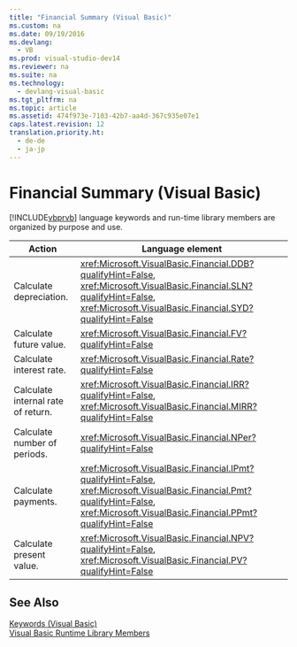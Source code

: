 ```yaml
---
title: "Financial Summary (Visual Basic)"
ms.custom: na
ms.date: 09/19/2016
ms.devlang: 
  - VB
ms.prod: visual-studio-dev14
ms.reviewer: na
ms.suite: na
ms.technology: 
  - devlang-visual-basic
ms.tgt_pltfrm: na
ms.topic: article
ms.assetid: 474f973e-7103-42b7-aa4d-367c935e07e1
caps.latest.revision: 12
translation.priority.ht: 
  - de-de
  - ja-jp
---
```

# Financial Summary (Visual Basic)
[!INCLUDE[vbprvb](../vs140/includes/vbprvb_md.md)] language keywords and run-time library members are organized by purpose and use.  
  
|Action|Language element|  
|------------|----------------------|  
|Calculate depreciation.|<xref:Microsoft.VisualBasic.Financial.DDB?qualifyHint=False>, <xref:Microsoft.VisualBasic.Financial.SLN?qualifyHint=False>, <xref:Microsoft.VisualBasic.Financial.SYD?qualifyHint=False>|  
|Calculate future value.|<xref:Microsoft.VisualBasic.Financial.FV?qualifyHint=False>|  
|Calculate interest rate.|<xref:Microsoft.VisualBasic.Financial.Rate?qualifyHint=False>|  
|Calculate internal rate of return.|<xref:Microsoft.VisualBasic.Financial.IRR?qualifyHint=False>, <xref:Microsoft.VisualBasic.Financial.MIRR?qualifyHint=False>|  
|Calculate number of periods.|<xref:Microsoft.VisualBasic.Financial.NPer?qualifyHint=False>|  
|Calculate payments.|<xref:Microsoft.VisualBasic.Financial.IPmt?qualifyHint=False>, <xref:Microsoft.VisualBasic.Financial.Pmt?qualifyHint=False>, <xref:Microsoft.VisualBasic.Financial.PPmt?qualifyHint=False>|  
|Calculate present value.|<xref:Microsoft.VisualBasic.Financial.NPV?qualifyHint=False>, <xref:Microsoft.VisualBasic.Financial.PV?qualifyHint=False>|  
  
## See Also  
 [Keywords (Visual Basic)](../vs140/Keywords--Visual-Basic-.md)   
 [Visual Basic Runtime Library Members](../vs140/Visual-Basic-Runtime-Library-Members.md)